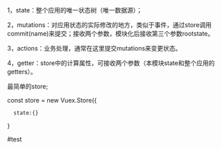 1，state：整个应用的唯一状态树（唯一数据源）；

2，mutations：对应用状态的实际修改的地方，类似于事件，通过store调用commit\(name\)来提交；接收两个参数，模块化后接收第三个参数rootstate。

3，actions：业务处理，通常在这里提交mutations来变更状态。

4，getter：store中的计算属性，可接收两个参数（本模块state和整个应用的getters）。

最简单的store;

const store = new Vuex.Store\({

```
  state:{}
```

}

\#test

